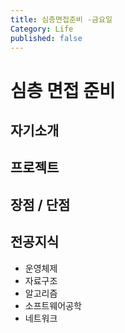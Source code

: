```yaml
---
title: 심층면접준비 -금요일
Category: Life
published: false
---
```


# 심층 면접 준비

## 자기소개

## 프로젝트

## 장점 / 단점

## 전공지식

- 운영체제
- 자료구조
- 알고리즘
- 소프트웨어공학
- 네트워크

